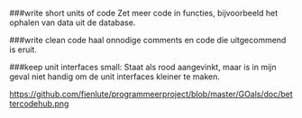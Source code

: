 
###write short units of code 
Zet meer code in functies, bijvoorbeeld het ophalen van data uit de database. 


###write clean code 
haal onnodige comments en code die uitgecommend is eruit.

###keep unit interfaces small: 
Staat als rood aangevinkt, maar is in mijn geval niet handig om de unit interfaces kleiner te maken. 

https://github.com/fienlute/programmeerproject/blob/master/GOals/doc/bettercodehub.png

